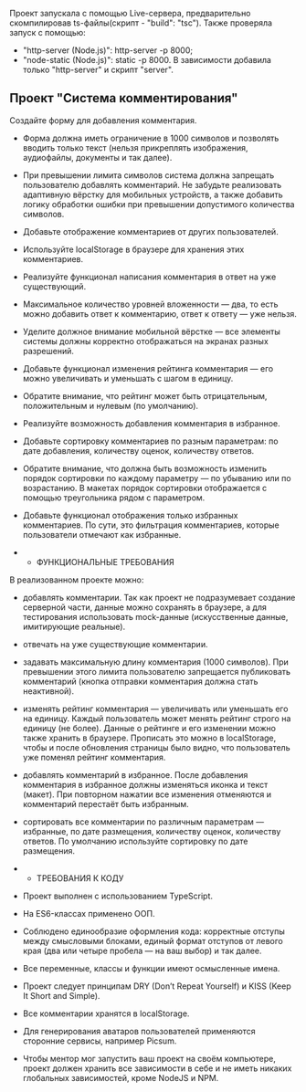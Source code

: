 Проект запускала с помощью Live-сервера, предварительно скомпилировав ts-файлы(скрипт - "build": "tsc").
Также проверяла запуск с помощью:
 + "http-server (Node.js)": http-server -p 8000;
 + "node-static (Node.js)": static -p 8000.
В зависимости добавила только "http-server" и скрипт "server".

## Проект "Система комментирования"
Создайте форму для добавления комментария.

+ Форма должна иметь ограничение в 1000 символов и позволять вводить только текст (нельзя прикреплять изображения, аудиофайлы, документы и так далее).
+ При превышении лимита символов система должна запрещать пользователю добавлять комментарий.
Не забудьте реализовать адаптивную вёрстку для мобильных устройств, а также добавить логику обработки ошибки при превышении допустимого количества символов.

+ Добавьте отображение комментариев от других пользователей.
+ Используйте localStorage в браузере для хранения этих комментариев.

+ Реализуйте функционал написания комментария в ответ на уже существующий.

+ Максимальное количество уровней вложенности — два, то есть можно добавить ответ к комментарию, ответ к ответу — уже нельзя.

+ Уделите должное внимание мобильной вёрстке — все элементы системы должны корректно отображаться на экранах разных разрешений.

+ Добавьте функционал изменения рейтинга комментария — его можно увеличивать и уменьшать с шагом в единицу.

+ Обратите внимание, что рейтинг может быть отрицательным, положительным и нулевым (по умолчанию).

+ Реализуйте возможность добавления комментария в избранное.

+ Добавьте сортировку комментариев по разным параметрам: по дате добавления, количеству оценок, количеству ответов.

+ Обратите внимание, что должна быть возможность изменить порядок сортировки по каждому параметру — по убыванию или по возрастанию. В макетах порядок сортировки отображается с помощью треугольника рядом с параметром.

+ Добавьте функционал отображения только избранных комментариев. По сути, это фильтрация комментариев, которые пользователи отмечают как избранные.

+ + ФУНКЦИОНАЛЬНЫЕ ТРЕБОВАНИЯ

В реализованном проекте можно:

 + добавлять комментарии. Так как проект не подразумевает создание серверной части, данные можно сохранять в браузере, а для тестирования использовать mock-данные (искусственные данные, имитирующие реальные).
 + отвечать на уже существующие комментарии.
 + задавать максимальную длину комментария (1000 символов). При превышении этого лимита пользователю запрещается публиковать комментарий (кнопка отправки комментария должна стать неактивной).
 + изменять рейтинг комментария — увеличивать или уменьшать его на единицу. Каждый пользователь может менять рейтинг строго на единицу (не более). Данные о рейтинге и его изменении можно также хранить в браузере. Прописать это можно в localStorage, чтобы и после обновления страницы было видно, что пользователь уже поменял рейтинг комментария.
 + добавлять комментарий в избранное. После добавления комментария в избранное должны изменяться иконка и текст (макет). При повторном нажатии все изменения отменяются и комментарий перестаёт быть избранным.
 + сортировать все комментарии по различным параметрам — избранные, по дате размещения, количеству оценок, количеству ответов. По умолчанию используйте сортировку по дате размещения.

+ + ТРЕБОВАНИЯ К КОДУ

+ Проект выполнен с использованием TypeScript.
+ На ES6-классах применено ООП.
+ Соблюдено единообразие оформления кода: корректные отступы между смысловыми блоками, единый формат отступов от левого края (два или четыре пробела — на ваш выбор) и так далее.
+ Все переменные, классы и функции имеют осмысленные имена.
+ Проект следует принципам DRY (Don’t Repeat Yourself) и KISS (Keep It Short and Simple).
+ Все комментарии хранятся в localStorage.
+ Для генерирования аватаров пользователей применяются сторонние сервисы, например Picsum.
+ Чтобы ментор мог запустить ваш проект на своём компьютере, проект должен хранить все зависимости в себе и не иметь никаких глобальных зависимостей, кроме NodeJS и NPM.

